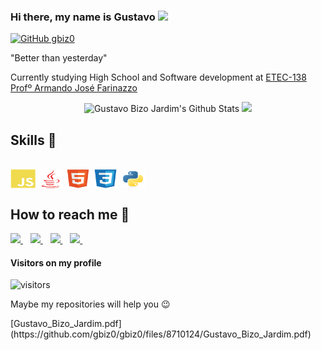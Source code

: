 ### Hi there, my name is Gustavo <img src="https://media.giphy.com/media/hvRJCLFzcasrR4ia7z/giphy.gif" width="30px"> 

[![GitHub gbiz0](https://img.shields.io/github/followers/gbiz0?label=follow&style=social)](https://github.com/gbiz0)
  
  "Better than yesterday"
  
Currently studying High School and Software development at [ETEC-138 Profº Armando José Farinazzo](https://etecfernandopolis.com.br/site/inicio/)
  </a>&nbsp;&nbsp; 

<div align="center">    
  <img height="180em" src="https://github-readme-stats.vercel.app/api?username=gbiz0&&show_icons=true&theme=midnight-purple" alt="Gustavo Bizo Jardim's Github Stats" alt="Gustavo Bizo Jardim's Github Status" />
    <img height="180em" src="https://github-readme-stats.vercel.app/api/top-langs/?username=gbiz0&layout=compact&langs_count=7&theme=midnight-purple"/>
</div>

## Skills 🚀

<div style="display: inline_block"><br>
  <img align="center" height="30" width="40" src="https://raw.githubusercontent.com/devicons/devicon/master/icons/javascript/javascript-plain.svg"/>
  <img align="center" height="30" width="40" src="https://raw.githubusercontent.com/devicons/devicon/master/icons/java/java-plain.svg"/>
  <img align="center" height="30" width="40" src="https://raw.githubusercontent.com/devicons/devicon/master/icons/html5/html5-original.svg"/>
  <img align="center" height="30" width="40" src="https://raw.githubusercontent.com/devicons/devicon/master/icons/css3/css3-original.svg"/>
  <img align="center" height="30" width="40" src="https://raw.githubusercontent.com/devicons/devicon/master/icons/python/python-original.svg"/><br>
</div>

 ## How to reach me 🔎

<a href="https://www.linkedin.com/in/gustavo-bizo-jardim-0b082319a/" target="_blank">
    <img src="https://img.shields.io/badge/linkedin-%230077B5.svg?&style=for-the-badge&logo=linkedin&logoColor=white" />
  </a>&nbsp;&nbsp;
 <a href="https://www.instagram.com/gustavo_bizo/" target="_blank">
    <img src="https://img.shields.io/badge/instagram-%23E4405F.svg?&style=for-the-badge&logo=instagram&logoColor=white" />        
  </a>&nbsp;&nbsp;
 <a href="mailto:gustavobizo@protonmail.com">
    <img src="https://img.shields.io/badge/ProtonMail-0078D4?style=for-the-badge&logo=protonmail&logoColor=white" />
   </a>&nbsp;&nbsp;
  <a href="download/Gustavo_Bizo_Jardim.pdf" target="_blank">
    <img src="https://img.shields.io/badge/<CURRÍCULO>-<white>" />
  </a>&nbsp;&nbsp;

</details> 

#### **Visitors on my profile**
![visitors](https://visitor-badge.laobi.icu/badge?page_id=gbiz0)

<p>Maybe my repositories will help you 😉</p>
[Gustavo_Bizo_Jardim.pdf](https://github.com/gbiz0/gbiz0/files/8710124/Gustavo_Bizo_Jardim.pdf)
